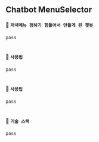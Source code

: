 ## Chatbot MenuSelector
#### :fork_and_knife: `저녁메뉴 정하기 힘들어서 만들게 된 챗봇`<br>
`pass`
<br><br>
#### :rice_ball: `사용법`<br>
`pass`
<br><br>
#### :ramen: `사용팁`<br>
`pass`
<br><br>
#### :curry: `기술 스택`<br>
`pass`
